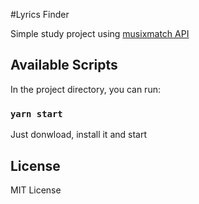 #Lyrics Finder

Simple study project using [musixmatch API](https://developer.musixmatch.com/documentation/api-reference)

## Available Scripts

In the project directory, you can run:

### `yarn start`

Just donwload, install it and start

## License

MIT License